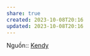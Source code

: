 ```yaml
---
share: true
created: 2023-10-08T20:16
updated: 2023-10-08T20:16
---
```

Nguồn:: [Kendy](../../../../%E2%9A%A1Hi%E1%BB%83u%20bi%E1%BA%BFt%20s%C3%A2u/%CE%9E%20Ngu%E1%BB%93n/Kendy.md)
